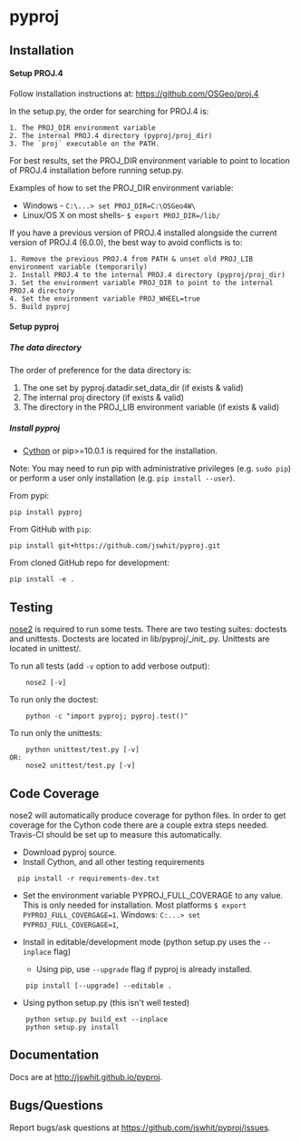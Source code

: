 pyproj
======

Installation
------------

#### Setup PROJ.4

Follow installation instructions at: https://github.com/OSGeo/proj.4

In the setup.py, the order for searching for PROJ.4 is:

    1. The PROJ_DIR environment variable
    2. The internal PROJ.4 directory (pyproj/proj_dir)
    3. The `proj` executable on the PATH.

For best results, set the PROJ_DIR environment variable to 
point to location of PROJ.4 installation before running setup.py.

Examples of how to set the PROJ_DIR environment variable:

* Windows - `C:\...> set PROJ_DIR=C:\OSGeo4W\`
* Linux/OS X on most shells- `$ export PROJ_DIR=/lib/`

If you have a previous version of PROJ.4 installed alongside the current
version of PROJ.4 (6.0.0), the best way to avoid conflicts is to:

    1. Remove the previous PROJ.4 from PATH & unset old PROJ_LIB environment variable (temporarily)
    2. Install PROJ.4 to the internal PROJ.4 directory (pyproj/proj_dir)
    3. Set the environment variable PROJ_DIR to point to the internal PROJ.4 directory
    4. Set the environment variable PROJ_WHEEL=true
    5. Build pyproj

#### Setup pyproj

##### The data directory

The order of preference for the data directory is:

1. The one set by pyproj.datadir.set_data_dir (if exists & valid)
2. The internal proj directory (if exists & valid)
3. The directory in the PROJ_LIB environment variable (if exists & valid)

##### Install pyproj

* [Cython](http://cython.org/) or pip>=10.0.1 is required for the installation.

Note: You may need to run pip with administrative privileges (e.g. `sudo pip`) or
perform a user only installation (e.g. `pip install --user`).


From pypi:

```
pip install pyproj
```

From GitHub with `pip`:

```
pip install git+https://github.com/jswhit/pyproj.git
```

From cloned GitHub repo for development:

```
pip install -e .
```


Testing
-------
[nose2](https://github.com/nose-devs/nose2) is required to run some tests.
There are two testing suites: doctests and unittests. Doctests are located in
lib/pyproj/\__init\__.py.  Unittests are located in unittest/.

To run all tests  (add `-v` option to add verbose output):
```
    nose2 [-v]
```

To run only the doctest:
```
    python -c "import pyproj; pyproj.test()"
```

To run only the unittests:
```
    python unittest/test.py [-v]
OR:
    nose2 unittest/test.py [-v]
```

Code Coverage
-------------
nose2 will automatically produce coverage for python files.  In order to
get coverage for the Cython code there are a couple extra steps needed.
Travis-CI should be set up to measure this automatically.

* Download pyproj source.
* Install Cython, and all  other testing requirements
```
  pip install -r requirements-dev.txt
```

* Set the environment variable PYPROJ_FULL_COVERAGE to any value.  This
  is only needed for installation. Most platforms `$ export PYPROJ_FULL_COVERGAGE=1`.
  Windows: `C:...> set PYPROJ_FULL_COVERGAGE=1`,

* Install in editable/development mode (python setup.py uses the `--inplace` flag)
  * Using pip, use `--upgrade` flag if pyproj is already installed.
```
    pip install [--upgrade] --editable .
```
  * Using python setup.py (this isn't well tested)
```
    python setup.py build_ext --inplace
    python setup.py install
```

Documentation
-------------
Docs are at http://jswhit.github.io/pyproj.

Bugs/Questions
--------------
Report bugs/ask questions at https://github.com/jswhit/pyproj/issues.
